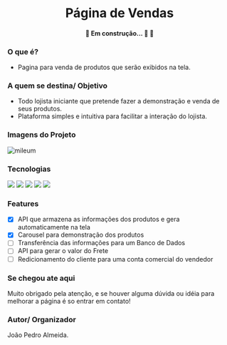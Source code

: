 <h1 align="center">Página de Vendas</h1>

<h4 align="center"> 
	🚧  Em construção... 🚀 🚧
</h4>

### O que é?

* Pagina para venda de produtos que serão exibidos na tela.

### A quem se destina/ Objetivo

* Todo lojista iniciante que pretende fazer a demonstração e venda de seus produtos.
* Plataforma simples e intuitiva para facilitar a interação do lojista.

### Imagens do Projeto

![mileum](https://user-images.githubusercontent.com/89051795/142897603-0c3df7b2-a85c-46a9-923e-fa14b51c2490.gif)

### Tecnologias
<img src="https://img.shields.io/badge/HTML5-E34F26?style=for-the-badge&logo=html5&logoColor=white"/> 
<img src="https://img.shields.io/badge/CSS3-1572B6?style=for-the-badge&logo=css3&logoColor=white"/> 
<img src="https://img.shields.io/badge/JavaScript-323330?style=for-the-badge&logo=javascript&logoColor=F7DF1E"/> 
<img src="https://img.shields.io/badge/Node.js-339933?style=for-the-badge&logo=nodedotjs&logoColor=white"/> 
<img src="https://img.shields.io/badge/Express.js-000000?style=for-the-badge&logo=express&logoColor=white"/> 

### Features

- [x] API que armazena as informações dos produtos e gera automaticamente na tela
- [x] Carousel para demonstração dos produtos
- [ ] Transferência das informações para um Banco de Dados
- [ ] API para gerar o valor do Frete
- [ ] Redicionamento do cliente para uma conta comercial do vendedor

### Se chegou ate aqui

Muito obrigado pela atenção, e se houver alguma dúvida ou idéia para melhorar a página é so entrar em contato!

### Autor/ Organizador

João Pedro Almeida.
